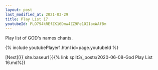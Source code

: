 ```yaml
---
layout: post
last_modified_at: 2021-03-29
title: Play List 17
youtubeId: PLO794kREfZK16Dmw4ZZ9Fe1OIIaxWAfBm
---
```

 
 
Play list of GOD's names chants.
 
{% include youtubePlayer1.html id=page.youtubeId %}
 

[Next]({{ site.baseurl }}{% link  split3/_posts/2020-06-08-God Play List 16.md%})
